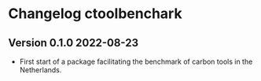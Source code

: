 # Changelog ctoolbenchark

## Version 0.1.0  2022-08-23
* First start of a package facilitating the benchmark of carbon tools in the Netherlands.

